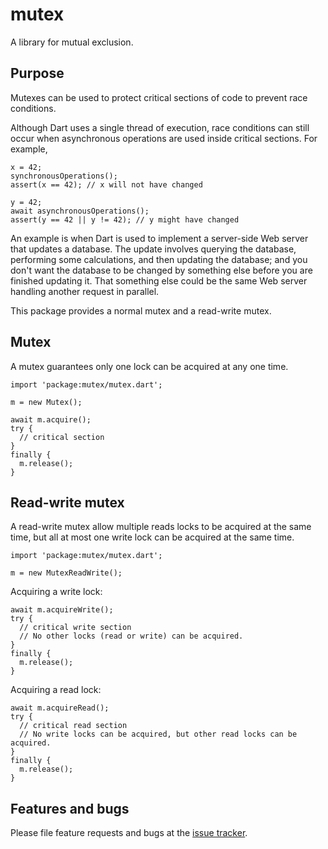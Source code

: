 # mutex

A library for mutual exclusion.

## Purpose

Mutexes can be used to protect critical sections of code to prevent
race conditions.

Although Dart uses a single thread of execution, race conditions
can still occur when asynchronous operations are used inside
critical sections. For example,

    x = 42;
    synchronousOperations();
    assert(x == 42); // x will not have changed
    
    y = 42;
    await asynchronousOperations();
    assert(y == 42 || y != 42); // y might have changed

An example is when Dart is used to implement a server-side Web server
that updates a database. The update involves querying the database,
performing some calculations, and then updating the database; and
you don't want the database to be changed by something else before you
are finished updating it. That something else could be the same Web
server handling another request in parallel.

This package provides a normal mutex and a read-write mutex.

## Mutex

A mutex guarantees only one lock can be acquired at any one time.

    import 'package:mutex/mutex.dart';

    m = new Mutex();

    await m.acquire();
    try {
      // critical section
    }
    finally {
      m.release();
    }

## Read-write mutex

A read-write mutex allow multiple reads locks to be acquired
at the same time, but all at most one write lock can be acquired
at the same time.

    import 'package:mutex/mutex.dart';

    m = new MutexReadWrite();
 
 Acquiring a write lock:
 
    await m.acquireWrite();
    try {
      // critical write section
      // No other locks (read or write) can be acquired.
    }
    finally {
      m.release();
    }

Acquiring a read lock:

    await m.acquireRead();
    try {
      // critical read section
      // No write locks can be acquired, but other read locks can be acquired.
    }
    finally {
      m.release();
    }


## Features and bugs

Please file feature requests and bugs at the [issue tracker][tracker].

[tracker]: https://github.com/hoylen/dart-mutex/issues
